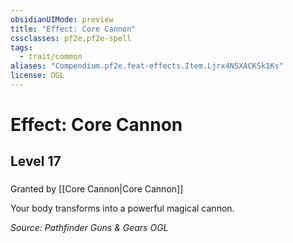 ```yaml
---
obsidianUIMode: preview
title: "Effect: Core Cannon"
cssclasses: pf2e,pf2e-spell
tags:
  - trait/common
aliases: "Compendium.pf2e.feat-effects.Item.Ljrx4N5XACKSk1Ks"
license: OGL
---
```

# Effect: Core Cannon
## Level 17
### 






Granted by [[Core Cannon|Core Cannon]]

Your body transforms into a powerful magical cannon.

*Source: Pathfinder Guns & Gears*
*OGL*